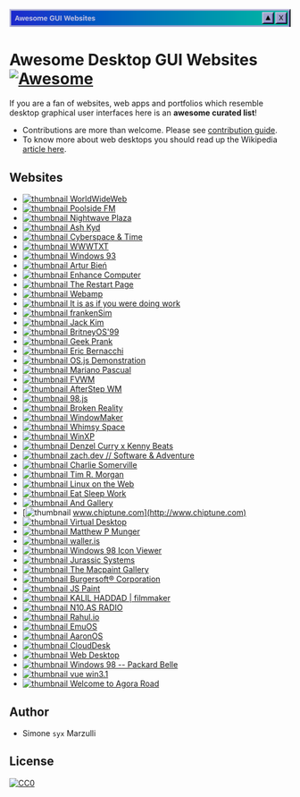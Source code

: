 ![bg](header.png)

# Awesome Desktop GUI Websites [![Awesome](https://cdn.rawgit.com/sindresorhus/awesome/d7305f38d29fed78fa85652e3a63e154dd8e8829/media/badge.svg)](https://github.com/sindresorhus/awesome)

If you are a fan of websites, web apps and portfolios which resemble desktop graphical user interfaces here is an **awesome curated list**!

- Contributions are more than welcome. Please see [contribution guide](contributing.md).
- To know more about web desktops you should read up the Wikipedia [article here](https://en.wikipedia.org/wiki/Web_desktop).


## Websites

* [![thumbnail](https://s2.googleusercontent.com/s2/favicons?domain_url=https://worldwideweb.cern.ch/browser) WorldWideWeb](https://worldwideweb.cern.ch/browser)
* [![thumbnail](https://s2.googleusercontent.com/s2/favicons?domain_url=https://poolside.fm) Poolside FM](https://poolside.fm)
* [![thumbnail](https://s2.googleusercontent.com/s2/favicons?domain_url=https://plaza.one) Nightwave Plaza](https://plaza.one)
* [![thumbnail](https://s2.googleusercontent.com/s2/favicons?domain_url=https://ash.ms) Ash Kyd](https://ash.ms)
* [![thumbnail](https://s2.googleusercontent.com/s2/favicons?domain_url=http://cyberspaceandtime.com/Gaano9Y6KAU.video+related) Cyberspace & Time](http://cyberspaceandtime.com/Gaano9Y6KAU.video+related)
* [![thumbnail](https://s2.googleusercontent.com/s2/favicons?domain_url=https://wwwtxt.org/about) WWWTXT](https://wwwtxt.org/about)
* [![thumbnail](https://s2.googleusercontent.com/s2/favicons?domain_url=https://www.windows93.net) Windows 93](https://www.windows93.net)
* [![thumbnail](https://s2.googleusercontent.com/s2/favicons?domain_url=https://www.expensive.toys) Artur Bień](https://www.expensive.toys)
* [![thumbnail](https://s2.googleusercontent.com/s2/favicons?domain_url=https://www.enhance.computer) Enhance Computer](https://www.enhance.computer)
* [![thumbnail](https://s2.googleusercontent.com/s2/favicons?domain_url=http://www.therestartpage.com) The Restart Page](http://www.therestartpage.com)
* [![thumbnail](https://s2.googleusercontent.com/s2/favicons?domain_url=https://webamp.org) Webamp](https://webamp.org)
* [![thumbnail](https://s2.googleusercontent.com/s2/favicons?domain_url=https://pippinbarr.github.io/itisasifyouweredoingwork) It is as if you were doing work](https://pippinbarr.github.io/itisasifyouweredoingwork)
* [![thumbnail](https://s2.googleusercontent.com/s2/favicons?domain_url=https://frankensim.animade.tv) frankenSim](https://frankensim.animade.tv)
* [![thumbnail](https://s2.googleusercontent.com/s2/favicons?domain_url=https://www.jackk.im) Jack Kim](https://www.jackk.im)
* [![thumbnail](https://s2.googleusercontent.com/s2/favicons?domain_url=https://www.itsbritneybot.com) BritneyOS'99](https://www.itsbritneybot.com)
* [![thumbnail](https://s2.googleusercontent.com/s2/favicons?domain_url=https://geekprank.com) Geek Prank](https://geekprank.com)
* [![thumbnail](https://s2.googleusercontent.com/s2/favicons?domain_url=http://eeerik.com) Eric Bernacchi](http://eeerik.com)
* [![thumbnail](https://s2.googleusercontent.com/s2/favicons?domain_url=https://demo.os-js.org) OS.js Demonstration](https://demo.os-js.org)
* [![thumbnail](https://s2.googleusercontent.com/s2/favicons?domain_url=http://www.marianopascual.me) Mariano Pascual](http://www.marianopascual.me)
* [![thumbnail](https://s2.googleusercontent.com/s2/favicons?domain_url=http://www.fvwm.org) FVWM](http://www.fvwm.org)
* [![thumbnail](https://s2.googleusercontent.com/s2/favicons?domain_url=http://www.afterstep.org) AfterStep WM](http://www.afterstep.org)
* [![thumbnail](https://s2.googleusercontent.com/s2/favicons?domain_url=https://98.js.org) 98.js](https://98.js.org)
* [![thumbnail](https://s2.googleusercontent.com/s2/favicons?domain_url=https://brokenrealitygame.tumblr.com) Broken Reality](https://brokenrealitygame.tumblr.com)
* [![thumbnail](https://s2.googleusercontent.com/s2/favicons?domain_url=https://www.windowmaker.org) WindowMaker](https://www.windowmaker.org)
* [![thumbnail](https://s2.googleusercontent.com/s2/favicons?domain_url=https://whimsy.space) Whimsy Space](https://whimsy.space)
* [![thumbnail](https://s2.googleusercontent.com/s2/favicons?domain_url=https://winxp.now.sh) WinXP](https://winxp.now.sh)
* [![thumbnail](https://s2.googleusercontent.com/s2/favicons?domain_url=https://ultimatedenzelcurry.com) Denzel Curry x Kenny Beats](https://ultimatedenzelcurry.com)
* [![thumbnail](https://s2.googleusercontent.com/s2/favicons?domain_url=https://zach.dev) zach.dev // Software & Adventure](https://zach.dev)
* [![thumbnail](https://s2.googleusercontent.com/s2/favicons?domain_url=https://charlie.bz) Charlie Somerville](https://charlie.bz)
* [![thumbnail](https://s2.googleusercontent.com/s2/favicons?domain_url=https://timmorgan.org) Tim R. Morgan](https://timmorgan.org)
* [![thumbnail](https://s2.googleusercontent.com/s2/favicons?domain_url=https://dev.lotw.xyz/desk.os) Linux on the Web](https://dev.lotw.xyz/desk.os)
* [![thumbnail](https://s2.googleusercontent.com/s2/favicons?domain_url=https://www.eatsleepwork.com) Eat Sleep Work](https://www.eatsleepwork.com)
* [![thumbnail](https://s2.googleusercontent.com/s2/favicons?domain_url=https://andgallery.art) And Gallery](https://andgallery.art)
* [![thumbnail](https://s2.googleusercontent.com/s2/favicons?domain_url=http://www.chiptune.com) www.chiptune.com](http://www.chiptune.com)
* [![thumbnail](https://s2.googleusercontent.com/s2/favicons?domain_url=http://www.virtualdesktop.org) Virtual Desktop](http://www.virtualdesktop.org)
* [![thumbnail](https://s2.googleusercontent.com/s2/favicons?domain_url=https://www.matthewpmunger.com) Matthew P Munger](https://www.matthewpmunger.com)
* [![thumbnail](https://s2.googleusercontent.com/s2/favicons?domain_url=https://waller.is) waller.is](https://waller.is)
* [![thumbnail](https://s2.googleusercontent.com/s2/favicons?domain_url=https://win98icons.alexmeub.com) Windows 98 Icon Viewer](https://win98icons.alexmeub.com)
* [![thumbnail](https://s2.googleusercontent.com/s2/favicons?domain_url=https://jurassicsystems.com) Jurassic Systems](https://jurassicsystems.com)
* [![thumbnail](https://s2.googleusercontent.com/s2/favicons?domain_url=http://www.macpaint.org) The Macpaint Gallery](http://www.macpaint.org)
* [![thumbnail](https://s2.googleusercontent.com/s2/favicons?domain_url=https://www.burgersoft.co) Burgersoft® Corporation](https://www.burgersoft.co)
* [![thumbnail](https://s2.googleusercontent.com/s2/favicons?domain_url=https://jspaint.app) JS Paint](https://jspaint.app)
* [![thumbnail](https://s2.googleusercontent.com/s2/favicons?domain_url=https://kalilhaddad.com) KALIL HADDAD | filmmaker](https://kalilhaddad.com)
* [![thumbnail](https://s2.googleusercontent.com/s2/favicons?domain_url=http://n10.as) N10.AS RADIO](http://www.n10.as)
* [![thumbnail](https://s2.googleusercontent.com/s2/favicons?domain_url=https://rahul.io) Rahul.io](https://rahul.io)
* [![thumbnail](https://s2.googleusercontent.com/s2/favicons?domain_url=https://emupedia.net/beta/emuos/) EmuOS](https://emupedia.net/beta/emuos/)
* [![thumbnail](https://s2.googleusercontent.com/s2/favicons?domain_url=https://aaronos.dev/AaronOS/aosBeta.php) AaronOS](https://aaronos.dev/AaronOS/aosBeta.php)
* [![thumbnail](https://s2.googleusercontent.com/s2/favicons?domain_url=http://altaica.altervista.org) CloudDesk](http://altaica.altervista.org)
* [![thumbnail](https://s2.googleusercontent.com/s2/favicons?domain_url=https://webdesktop.net) Web Desktop](https://webdesktop.net)
* [![thumbnail](https://s2.googleusercontent.com/s2/favicons?domain_url=https://packard-belle.netlify.com) Windows 98 -- Packard Belle](https://packard-belle.netlify.com)
* [![thumbnail](https://s2.googleusercontent.com/s2/favicons?domain_url=https://disjfa.github.io/vue-win-3.1/) vue win3.1](https://disjfa.github.io/vue-win-3.1/)
* [![thumbnail](https://s2.googleusercontent.com/s2/favicons?domain_url=http://agoraroad.com) Welcome to Agora Road](http://agoraroad.com)

## Author

* Simone `syx` Marzulli

## License

[![CC0](https://licensebuttons.net/p/zero/1.0/88x31.png)](https://creativecommons.org/publicdomain/zero/1.0/)
